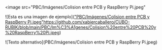 <image src="PBC/Imágenes/Colision entre PCB y RaspBerry Pi.jpeg"

![Esta es una imagen de ejemplo](["PBC/Imágenes/Colision entre PCB y RaspBerry Pi.jpeg"](https://github.com/xabiercaballero/CUBO-RUBIK/blob/main/PBC/Im%C3%A1genes/Colision%20entre%20PCB%20y%20RaspBerry%20Pi.jpeg)https://github.com/xabiercaballero/CUBO-RUBIK/blob/main/PBC/Im%C3%A1genes/Colision%20entre%20PCB%20y%20RaspBerry%20Pi.jpeg)


![Texto alternativo](PBC/Imágenes/Colision entre PCB y RaspBerry Pi.jpeg)
